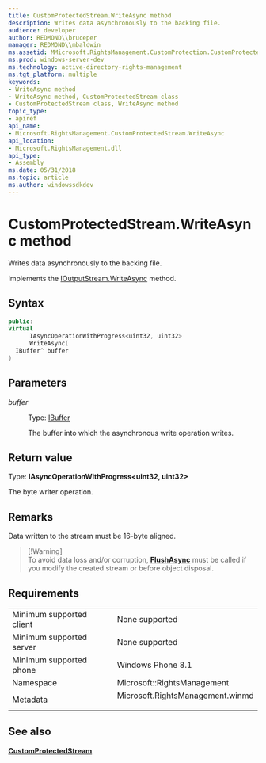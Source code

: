 ```yaml
---
title: CustomProtectedStream.WriteAsync method
description: Writes data asynchronously to the backing file.
audience: developer
author: REDMOND\\bruceper
manager: REDMOND\\mbaldwin
ms.assetid: MMicrosoft.RightsManagement.CustomProtection.CustomProtectedStream.WriteAsync(Windows.Storage.Streams.IBuffer)
ms.prod: windows-server-dev
ms.technology: active-directory-rights-management
ms.tgt_platform: multiple
keywords:
- WriteAsync method
- WriteAsync method, CustomProtectedStream class
- CustomProtectedStream class, WriteAsync method
topic_type:
- apiref
api_name:
- Microsoft.RightsManagement.CustomProtectedStream.WriteAsync
api_location:
- Microsoft.RightsManagement.dll
api_type:
- Assembly
ms.date: 05/31/2018
ms.topic: article
ms.author: windowssdkdev
---
```


# CustomProtectedStream.WriteAsync method

Writes data asynchronously to the backing file.

Implements the [IOutputStream.WriteAsync](https://msdn.microsoft.com/library/windows/apps/windows.storage.streams.ioutputstream.writeasync.aspx) method.

## Syntax


```C++
public:
virtual 
      IAsyncOperationWithProgress<uint32, uint32>
      WriteAsync(
  IBuffer^ buffer
)
```



## Parameters

<dl> <dt>

*buffer* 
</dt> <dd>

Type: [IBuffer](https://msdn.microsoft.com/library/windows/apps/windows.storage.streams.iinputstream.aspx)

The buffer into which the asynchronous write operation writes.

</dd> </dl>

## Return value

Type: **IAsyncOperationWithProgress&lt;uint32, uint32&gt;**

The byte writer operation.

## Remarks

Data written to the stream must be 16-byte aligned.

> \[!Warning\]  
> To avoid data loss and/or corruption, [**FlushAsync**](customprotectedstream-flushasync.md) must be called if you modify the created stream or before object disposal.

 

## Requirements



|                                     |                                                                                                             |
|-------------------------------------|-------------------------------------------------------------------------------------------------------------|
| Minimum supported client<br/> | None supported<br/>                                                                                   |
| Minimum supported server<br/> | None supported<br/>                                                                                   |
| Minimum supported phone<br/>  | Windows Phone 8.1<br/>                                                                                |
| Namespace<br/>                | Microsoft::RightsManagement<br/>                                                                      |
| Metadata<br/>                 | <dl> <dt>Microsoft.RightsManagement.winmd</dt> </dl> |



## See also

<dl> <dt>

[**CustomProtectedStream**](customprotectedstream.md)
</dt> </dl>

 

 





